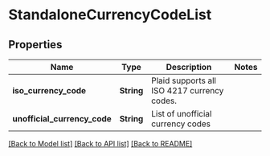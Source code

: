 # StandaloneCurrencyCodeList

## Properties

Name | Type | Description | Notes
------------ | ------------- | ------------- | -------------
**iso_currency_code** | **String** | Plaid supports all ISO 4217 currency codes. | 
**unofficial_currency_code** | **String** | List of unofficial currency codes | 

[[Back to Model list]](../README.md#documentation-for-models) [[Back to API list]](../README.md#documentation-for-api-endpoints) [[Back to README]](../README.md)


